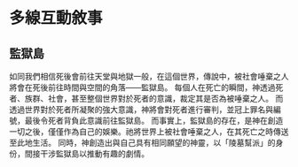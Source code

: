 # 多線互動敘事
## 監獄島
如同我們相信死後會前往天堂與地獄一般，在這個世界，傳說中，被社會唾棄之人將會在死後前往時間與空間的角落——監獄島。
每個人在死亡的瞬間，神透過死者、族群、社會，甚至整個世界對於死者的意識，裁定其是否為被唾棄之人。
而透過世界對於死者所凝聚的強大意識，神將會對死者進行審判，並冠上罪名與編號，最後令死者背負此意識前往監獄島。
而事實上，監獄島的存在，是神在創造一切之後，僅僅作為自己的娛樂。祂將世界上被社會唾棄之人，在其死亡之時傳送至此地生活。
同時，神創造出與自己具有相同願望的神靈，以「陵墓幫派」的身份，間接干涉監獄島以推動有趣的劇情。
